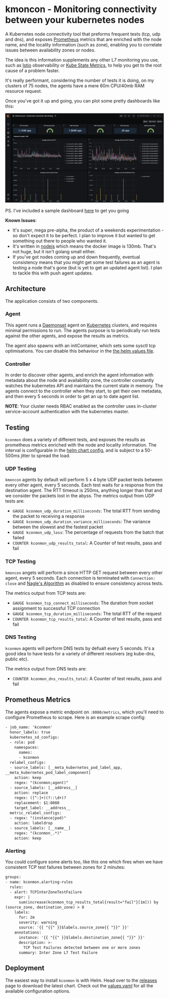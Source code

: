 # kmoncon - Monitoring connectivity between your kubernetes nodes

A Kubernetes node connectivity tool that preforms frequent tests (tcp, udp and dns), and exposes [Prometheus](https://prometheus.io) metrics that are enriched with the node name, and the locality information (such as zone), enabling you to correlate issues between availability zones or nodes.

The idea is this information supplements any other L7 monitoring you use, such as [Istio](https://istio.io/latest/docs/concepts/observability) observability or [Kube State Metrics](https://github.com/kubernetes/kube-state-metrics), to help you get to the root cause of a problem faster.

It's really performant, considering the number of tests it is doing, on my clusters of 75 nodes, the agents have a mere 60m CPU/40mb RAM resource request.

Once you've got it up and going, you can plot some pretty dashboards like this:

![grafana](screenshots/grafana.png)

PS. I've included a sample dashboard [here](grafana-dashboard.json) to get you going

**Known Issues**:

- It's super, mega pre-alpha, the product of a weekends experimentation - so don't expect it to be perfect. I plan to improve it but wanted to get something out there to people who wanted it.
- It's written in [nodejs](https://nodejs.org/en) which means the docker image is 130mb. That's not huge, but it isn't golang small either.
- If you've got nodes coming up and down frequently, eventual consistency means that you might get some test failures as an agent is testing a node that's gone (but is yet to get an updated agent list). I plan to tackle this with push agent updates.

## Architecture

The application consists of two components.

### Agent

This agent runs a [Daemonset](https://kubernetes.io/docs/concepts/workloads/controllers/daemonset) agent on [Kubernetes](https://kubernetes.io/) clusters, and requires minimal permissions to run. The agents purpose is to periodically run tests against the other agents, and expose the results as metrics.

The agent also spawns with an initContainer, which sets some sysctl tcp optimisations. You can disable this behaviour in the [the helm values file](helmfile/charts/kconmon/values.yaml).

### Controller

In order to discover other agents, and enrich the agent information with metadata about the node and availability zone, the controller constantly watches the kubernetes API and maintains the current state in memory. The agents connect to the controller when they start, to get their own metadata, and then every 5 seconds in order to get an up to date agent list.

**NOTE**: Your cluster needs RBAC enabled as the controller uses in-cluster service-account authentication with the kubernetes master.

## Testing

`kconmon` does a variety of different tests, and exposes the results as prometheus metrics enriched with the node and locality information. The interval is configurable in the [helm chart config](helmfile/charts/kconmon/values.yaml), and is subject to a 50-500ms jitter to spread the load.

### UDP Testing

`kmoncon` agents by default will perform 5 x 4 byte UDP packet tests between every other agent, every 5 seconds. Each test waits for a response from the destination agent. The RTT timeout is 250ms, anything longer than that and we consider the packets lost in the abyss. The metrics output from UDP tests are:

- `GAUGE kconmon_udp_duration_milliseconds`: The total RTT from sending the packet to receiving a response
- `GAUGE kconmon_udp_duration_variance_milliseconds`: The variance between the slowest and the fastest packet
- `GAUGE kconmon_udp_loss`: The percentage of requests from the batch that failed
- `COUNTER kconmon_udp_results_total`: A Counter of test results, pass and fail

### TCP Testing

`kmoncon` angets will perform a since HTTP GET request between every other agent, every 5 seconds. Each connection is terminated with `Connection: close` and [Nagle's Algorithm](https://en.wikipedia.org/wiki/Nagle%27s_algorithm) as disabled to ensure consistency across tests.

The metrics output from TCP tests are:

- `GAUGE kconmon_tcp_connect_milliseconds`: The duration from socket assignment to successful TCP connection
- `GAUGE kconmon_tcp_duration_milliseconds`: The total RTT of the request
- `COUNTER kconmon_tcp_results_total`: A Counter of test results, pass and fail

### DNS Testing

`kconmon` agents will perform DNS tests by defualt every 5 seconds. It's a good idea to have tests for a variety of different resolvers (eg kube-dns, public etc).

The metrics output from DNS tests are:

- `COUNTER kconmon_dns_results_total`: A Counter of test results, pass and fail

## Prometheus Metrics

The agents expose a metric endpoint on `:8080/metrics`, which you'll need to configure Prometheus to scrape. Here is an example scrape config:

```
- job_name: 'kconmon'
  honor_labels: true
  kubernetes_sd_configs:
  - role: pod
    namespaces:
      names:
      - kconmon
  relabel_configs:
  - source_labels: [__meta_kubernetes_pod_label_app, __meta_kubernetes_pod_label_component]
    action: keep
    regex: "(kconmon;agent)"
  - source_labels: [__address__]
    action: replace
    regex: ([^:]+)(?::\d+)?
    replacement: $1:8080
    target_label: __address__
  metric_relabel_configs:
  - regex: "(instance|pod)"
    action: labeldrop
  - source_labels: [__name__]
    regex: "(kconmon_.*)"
    action: keep
```

### Alerting

You could configure some alerts too, like this one which fires when we have consistent TCP test failures between zones for 2 minutes:

```
groups:
- name: kconmon.alerting-rules
  rules:
  - alert: TCPInterZoneTestFailure
    expr: |
      sum(increase(kconmon_tcp_results_total{result="fail"}[1m])) by (source_zone, destination_zone) > 0
    labels:
      for: 2m
      severity: warning
      source: '{{ "{{" }}$labels.source_zone{{ "}}" }}'
    annotations:
      instance: '{{ "{{" }}$labels.destination_zone{{ "}}" }}'
      description: >-
        TCP Test Failures detected between one or more zones
      summary: Inter Zone L7 Test Failure
```

## Deployment

The easiest way to install `kconmon` is with Helm. Head over to the [releases](https://github.com/Stono/kconmon/releases) page to download the latest chart. Check out the [values.yaml](helmfile/charts/kconmon/values.yaml) for all the available configuration options.
